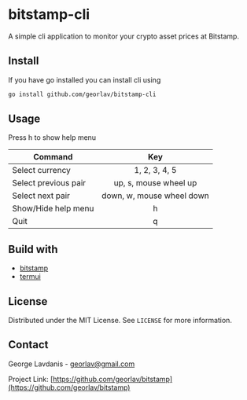 # bitstamp-cli
A simple cli application to monitor your crypto asset prices at Bitstamp.

## Install
If you have go installed you can install cli using
```bash
go install github.com/georlav/bitstamp-cli
```

## Usage
Press h to show help menu

| Command              |      Key                  |
|----------------------|:-------------------------:|
| Select currency      | 1, 2, 3, 4, 5             |
| Select previous pair | up, s, mouse wheel up     |
| Select next pair     | down, w, mouse wheel down |
| Show/Hide help menu  | h                         |
| Quit                 | q                         |


## Build with
 * [bitstamp](https://github.com/georlav/bitstamp)
 * [termui](https://github.com/gizak/termui)

## License
Distributed under the MIT License. See `LICENSE` for more information.

## Contact
George Lavdanis - georlav@gmail.com

Project Link: [https://github.com/georlav/bitstamp](https://github.com/georlav/bitstamp)